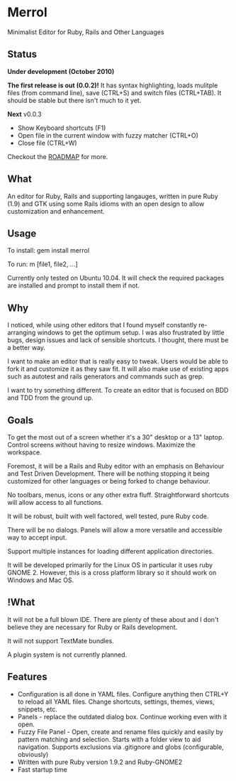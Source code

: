 Merrol
======
Minimalist Editor for Ruby, Rails and Other Languages


Status
----------------------------------
**Under development (October 2010)**

**The first release is out (0.0.2)!** It has syntax highlighting, loads mulitple files (from command line), save (CTRL+S) and switch files (CTRL+TAB). It should be stable but there isn't much to it yet.

**Next** v0.0.3

* Show Keyboard shortcuts (F1)
* Open file in the current window with fuzzy matcher (CTRL+O)
* Close file (CTRL+W)

Checkout the [ROADMAP](merrol/blob/master/ROADMAP.md) for more.

What
----------------------------------
An editor for Ruby, Rails and supporting langauges, written in pure Ruby (1.9) and GTK using some Rails idioms with an open design to allow customization and enhancement.

Usage
----------------------------------
To install:
    gem install merrol

To run:
    m [file1, file2, ...]

Currently only tested on Ubuntu 10.04. It will check the required packages are installed and prompt to install them if not.


Why
----------------------------------
I noticed, while using other editors that I found myself constantly re-arranging windows to get the optimum setup. I was also frustrated by little bugs, design issues and lack of sensible shortcuts. I thought, there must be a better way.

I want to make an editor that is really easy to tweak. Users would be able to fork it and customize it as they saw fit. It will also make use of existing apps such as autotest and rails generators and commands such as grep.

I want to try something different. To create an editor that is focused on BDD and TDD from the ground up.


Goals
----------------------------------
To get the most out of a screen whether it's a 30" desktop or a 13" laptop. Control screens without having to resize windows. Maximize the workspace.

Foremost, it will be a Rails and Ruby editor with an emphasis on Behaviour and Test Driven Development. There will be nothing stopping it being customized for other languages or being forked to change behaviour.

No toolbars, menus, icons or any other extra fluff. Straightforward shortcuts will allow access to all functions.

It will be robust, built with well factored, well tested, pure Ruby code.

There will be no dialogs. Panels will allow a more versatile and accessible way to accept input.

Support multiple instances for loading different application directories.

It will be developed primarily for the Linux OS in particular it uses ruby GNOME 2. However, this is a cross platform library so it should work on Windows and Mac OS.


!What
----------------------------------
It will not be a full blown IDE. There are plenty of these about and I don't believe they are necessary for Ruby or Rails development.

It will not support TextMate bundles.

A plugin system is not currently planned.


Features
----------------------------------
* Configuration is all done in YAML files. Configure anything then CTRL+Y to reload all YAML files. Change shortcuts, settings, themes, views, snippets, etc.
* Panels - replace the outdated dialog box. Continue working even with it open.
* Fuzzy File Panel - Open, create and rename files quickly and easily by pattern matching and selection. Starts with a folder view to aid navigation. Supports exclusions via .gitignore and globs (configurable, obviously)
* Written with pure Ruby version 1.9.2 and Ruby-GNOME2
* Fast startup time

